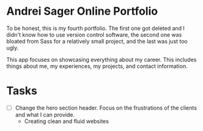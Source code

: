# Andrei Sager Online Portfolio

To be honest, this is my fourth portfolio. The first one got deleted and I didn't know how to use version control software, the second one was bloated from Sass for a relatively small project, and the last was just too ugly.

This app focuses on showcasing everything about my career. This includes things about me, my experiences, my projects, and contact information.

# Tasks

- [ ] Change the hero section header. Focus on the frustrations of the clients and what I can provide.
  - Creating clean and fluid websites

